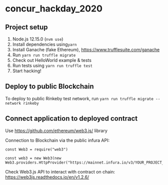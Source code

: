 # concur_hackday_2020

## Project setup

1. Node.js 12.15.0 (```nvm use```)
2. Install dependencies using```yarn```
3. Install Ganache (fake Ethereum), https://www.trufflesuite.com/ganache 
4. Run ```yarn run truffle migrate```
5. Check out HelloWorld example & tests
6. Run tests using ```yarn run truffle test```
7. Start hacking!

## Deploy to public Blockchain

To deploy to public Rinkeby test network, run ```yarn run truffle migrate --network rinkeby```

## Connect application to deployed contract

Use https://github.com/ethereum/web3.js/ library

Connection to Blockchain via the public infura API:

```
const Web3 = require("web3")
 
const web3 = new Web3(new Web3.providers.HttpProvider("https://mainnet.infura.io/v3/YOUR_PROJECT_ID"))
```

Check Web3.js API to interact with contract on chain: https://web3js.readthedocs.io/en/v1.2.6/
